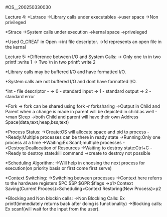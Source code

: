 #OS__200250330030

Lecture 4:
*Lstrace
    ->Library calls under executables
    ->user space
    ->Non privileged

*Strace
    ->System calls under execution
    ->kernal space
    ->priveleged
    
*Used O_CREAT in Open
    ->int file descriptor.
    ->fd represents an open file in the kernal

    
Lecture 5:
*Difference between I/O and System Calls:
    -> Only one \n in two printf :write 1
    -> Two \n in two printf: write 2

*Library calls may be buffered I/O and   have formatted I/O.

*System calls are not buffered I/O and dont have formatted I/O.

*int - file descriptor -
    -> 0 - standard input
    -> 1 - standard output
    -> 2 - standard error

*Fork
    -> fork can be shared using fork -r <file name> forksharing
    ->Output in Child and Parent when a change is made in parent will be depicted in child as well
    ->man Sleep
    ->both Child and parent will have their own Address Space(data,text,heap,bss,text)

*Process Status:
    ->Create:OS will allocate space and pid to process
    ->Ready:Multiple processes can be there in ready state
    ->Running:Only one process at a time
    ->Waiting:Ex Scanf;multiple processes
    ->Destroy:Deallocation  of Resources
    ->Waiting to destroy state:Ctrl+C
    ->Ready to destroy state:kill command
    ->create to destroy not possible

*Scheduling Algorithm:
    ->Will help in choosing the next process for execution(on priority basis or first come first serve)

*Context Switching:
    ->Switching between processes
    ->Context here referrs to the hardware registers 
        $PC
        $SP
        $GPR
        $flags
    ->p1>Context Saving(Current Process)>Scheduling>Context Restoring(New Process)>p2

*Blocking and Non blockin calls:
    ->Non Blocking Calls: Ex printf(immediately returns back after doing is functionality)
    ->Blocking calls: Ex scanf(will wait for the input from the user).




